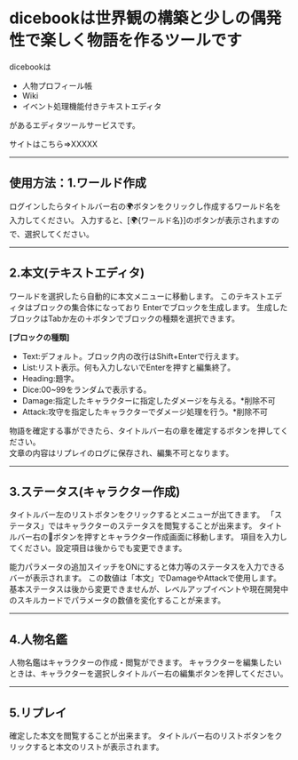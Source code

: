 # dicebookは世界観の構築と少しの偶発性で楽しく物語を作るツールです


dicebookは

* 人物プロフィール帳
* Wiki
* イベント処理機能付きテキストエディタ

があるエディタツールサービスです。

サイトはこちら⇒XXXXX



---
## 使用方法：1.ワールド作成

ログインしたらタイトルバー右の🌍ボタンをクリックし作成するワールド名を入力してください。
入力すると、[🌍{ワールド名}]のボタンが表示されますので、選択してください。

---
## 2.本文(テキストエディタ)

ワールドを選択したら自動的に本文メニューに移動します。
このテキストエディタはブロックの集合体になっており
Enterでブロックを生成します。
生成したブロックはTabか左の＋ボタンでブロックの種類を選択できます。

**[ブロックの種類]**
* Text:デフォルト。ブロック内の改行はShift+Enterで行えます。
* List:リスト表示。何も入力しないでEnterを押すと編集終了。
* Heading:題字。
* Dice:00~99をランダムで表示する。
* Damage:指定したキャラクターに指定したダメージを与える。*削除不可
* Attack:攻守を指定したキャラクターでダメージ処理を行う。*削除不可
  
物語を確定する事ができたら、タイトルバー右の章を確定するボタンを押してください。<br />
文章の内容はリプレイのログに保存され、編集不可となります。

---
## 3.ステータス(キャラクター作成)
タイトルバー左のリストボタンをクリックするとメニューが出てきます。
「ステータス」ではキャラクターのステータスを閲覧することが出来ます。
タイトルバー右の👤ボタンを押すとキャラクター作成画面に移動します。
項目を入力してください。設定項目は後からでも変更できます。

能力パラメータの追加スイッチをONにすると体力等のステータスを入力できるバーが表示されます。
この数値は「本文」でDamageやAttackで使用します。
基本ステータスは後から変更できませんが、レベルアップイベントや現在開発中のスキルカードでパラメータの数値を変化することが来ます。

---
## 4.人物名鑑

人物名鑑はキャラクターの作成・閲覧ができます。
キャラクターを編集したいときは、キャラクターを選択しタイトルバー右の編集ボタンを押してください。

---
## 5.リプレイ

確定した本文を閲覧することが出来ます。
タイトルバー右のリストボタンをクリックすると本文のリストが表示されます。


